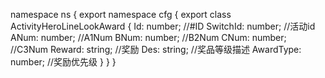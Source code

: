 namespace ns {
	export namespace cfg {
		export class ActivityHeroLineLookAward {
			Id: number;		//#ID
			SwitchId: number;		//活动id
			ANum: number;		//A1Num
			BNum: number;		//B2Num
			CNum: number;		//C3Num
			Reward: string;		//奖励
			Des: string;		//奖品等级描述
			AwardType: number;		//奖励优先级
		}
	}
}